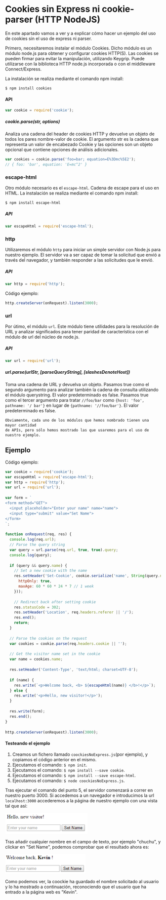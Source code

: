 # Cookies sin Express ni cookie-parser (HTTP NodeJS)
En este apartado vamos a ver y a explicar cómo hacer un ejemplo del uso de cookies sin el uso de express ni parser.

Primero, necesitaremos instalar el módulo Cookies. Dicho módulo es un módulo node.js para obtener y configurar cookies HTTP(S). Las cookies se pueden firmar para evitar la manipulación, utilizando Keygrip. Puede utilizarse con la biblioteca HTTP node.js incorporada o con el middleware Connect/Express.

La instalación se realiza mediante el comando npm install:
```
$ npm install cookies
```
#### API
```javascript
var cookie = require('cookie');
```
##### cookie.parse(str, options)
Analiza una cadena del header de cookies HTTP y devuelve un objeto de todos los pares nombre-valor de cookie. El argumento str es la cadena que representa un valor de encabezado Cookie y las opciones son un objeto opcional que contiene opciones de análisis adicionales.
```javascript
var cookies = cookie.parse('foo=bar; equation=E%3Dmc%5E2');
// { foo: 'bar', equation: 'E=mc^2' }
```
### escape-html
Otro módulo necesario es el `escape-html`. Cadena de escape para el uso en HTML.
La instalación se realiza mediante el comando npm install:
```
$ npm install escape-html
```
##### API
```javascript
var escapeHtml = require('escape-html');
```
### http
Utilizaremos el módulo `http` para iniciar un simple servidor con Node.js para nuestro ejemplo. El servidor va a ser capaz de tomar la solicitud que envió a través del navegador, y también responder a las solicitudes que le envió.
##### API
```javascript
var http = require('http');
```
Código ejemplo:
```javascript
http.createServer(onRequest).listen(3000);
```
### url
Por útimo, el módulo `url`. Este módulo tiene utilidades para la resolución de URL y analizar significados para tener paridad de característica con el módulo de url del núcleo de node.js.

##### API
```javascript
var url = require('url');
```
##### url.parse(urlStr, [parseQueryString], [slashesDenoteHost])
Toma una cadena de URL y devuelva un objeto.
Pasamos true como el segundo argumento para analizar también la cadena de consulta utilizando el módulo querystring. El valor predeterminado es false.
Pasamos true como el tercer argumento para tratar `//foo/bar` como `{host: 'foo', pathname: '/ bar'}` en lugar de `{pathname: '//foo/bar'}`. El valor predeterminado es false.

```
Obviamente, cada uno de los módulos que hemos nombrado tienen una mayor cantidad
de APIs, pero sólo hemos mostrado las que usaremos para el uso de nuestro ejemplo.
```
## Ejemplo
Código ejemplo:
```javascript
var cookie = require('cookie');
var escapeHtml = require('escape-html');
var http = require('http');
var url = require('url');

var form = `
<form method="GET">
  <input placeholder="Enter your name" name="name"> 
  <input type="submit" value="Set Name">
</form>
`;

function onRequest(req, res) {
  console.log(req.url);
  // Parse the query string 
  var query = url.parse(req.url, true, true).query;
  console.log(query);

  if (query && query.name) {
    // Set a new cookie with the name 
    res.setHeader('Set-Cookie', cookie.serialize('name', String(query.name), {
      httpOnly: true,
      maxAge: 60 * 60 * 24 * 7 // 1 week 
    }));

    // Redirect back after setting cookie 
    res.statusCode = 302;
    res.setHeader('Location', req.headers.referer || '/');
    res.end();
    return;
  }

  // Parse the cookies on the request 
  var cookies = cookie.parse(req.headers.cookie || '');

  // Get the visitor name set in the cookie 
  var name = cookies.name;

  res.setHeader('Content-Type', 'text/html; charset=UTF-8');

  if (name) {
    res.write(`<p>Welcome back, <b> ${escapeHtml(name)} </b>!</p>`);
  } else {
    res.write('<p>Hello, new visitor!</p>');
  }

  res.write(form);
  res.end();
}

http.createServer(onRequest).listen(3000);
```
#### Testeando el ejemplo
1. Creamos un fichero llamado `coockiesNoExpress.js`(por ejemplo), y copiamos el código anterior en el mismo.
2. Ejecutamos el comando: `$ npm init`.
3. Ejecutamos el comando: `$ npm install --save cookie`.
4. Ejecutamos el comando: `$ npm install --save escape-html`.
5. Ejecutamos el comando: `$ node coockiesNoExpress.js`.

Tras ejecutar el comando del punto 5, el servidor comenzará a correr en nuestro puerto 3000. Si accedemos a un navegador e introducimos la url `localhost:3000` accederemos a la página de nuestro ejemplo con una vista tal que así:

![](/assets/Vista1cookiesNE.PNG)

Tras añadir cualquier nombre en el campo de texto, por ejemplo "chuchu", y clickar en "Set Name", podemos comprobar que el resultado ahora es:

![](/assets/Vista2cookiesNE.PNG)

Como podemos ver, la coockie ha guardado el nombre solicitado al usuario y lo ha mostrado a continuación, reconociendo que el usuario que ha entrado a la página web es "Kevin".